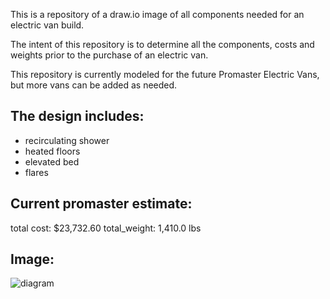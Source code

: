 This is a repository of a draw.io image of all components needed for an electric van build.

The intent of this repository is to determine all the components, costs and weights prior to the purchase of an electric van.

This repository is currently modeled for the future Promaster Electric Vans, but more vans can be added as needed.


The design includes:
---------------------
* recirculating shower
* heated floors
* elevated bed
* flares



Current promaster estimate:
--------------------------
total cost: $23,732.60
total_weight: 1,410.0 lbs

Image:
------
![diagram](./vanbuild.jpg)

